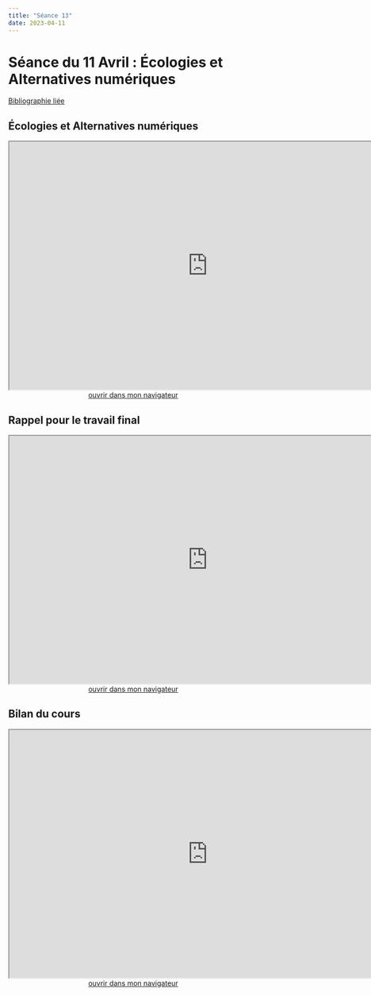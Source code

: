 ```yaml
--- 
title: "Séance 13"
date: 2023-04-11
---
```


# Séance du 11 Avril : Écologies et Alternatives numériques

[Bibliographie liée](https://www.zotero.org/groups/4823133/fra3825-2023/collections/ETQGN2LE)

## Écologies et Alternatives numériques

<iframe src="https://mmellet.github.io/FRA3825_2023/slides/Seance-13-1.html" title="description"  height="500" width="800" allowfullscreen="allowfullscreen"></iframe>

<div style="text-align:center">
<a href="https://mmellet.github.io/FRA3825_2023/slides/Seance-13-1.html" target="_blank">ouvrir dans mon navigateur</a>
</div>


## Rappel pour le travail final 

<iframe src="https://mmellet.github.io/FRA3825_2023/slides/Carnet-rappel.html" title="description"  height="500" width="800" allowfullscreen="allowfullscreen"></iframe>

<div style="text-align:center">
<a href="https://mmellet.github.io/FRA3825_2023/slides/Carnet-rappel.html" target="_blank">ouvrir dans mon navigateur</a>
</div>

## Bilan du cours

<iframe src="https://mmellet.github.io/FRA3825_2023/slides/bilan.html" title="description"  height="500" width="800" allowfullscreen="allowfullscreen"></iframe>

<div style="text-align:center">
<a href="https://mmellet.github.io/FRA3825_2023/slides/bilan.html" target="_blank">ouvrir dans mon navigateur</a>
</div>